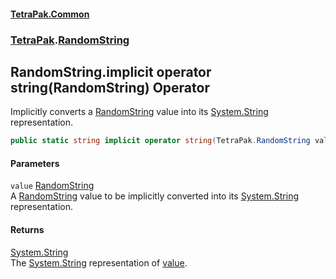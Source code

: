 #### [TetraPak.Common](index.md 'index')
### [TetraPak](TetraPak.md 'TetraPak').[RandomString](TetraPak_RandomString.md 'TetraPak.RandomString')
## RandomString.implicit operator string(RandomString) Operator
Implicitly converts a [RandomString](TetraPak_RandomString.md 'TetraPak.RandomString') value into its [System.String](https://docs.microsoft.com/en-us/dotnet/api/System.String 'System.String') representation.  
```csharp
public static string implicit operator string(TetraPak.RandomString value);
```
#### Parameters
<a name='TetraPak_RandomString_op_Implicitstring(TetraPak_RandomString)_value'></a>
`value` [RandomString](TetraPak_RandomString.md 'TetraPak.RandomString')  
A [RandomString](TetraPak_RandomString.md 'TetraPak.RandomString') value to be implicitly converted into its [System.String](https://docs.microsoft.com/en-us/dotnet/api/System.String 'System.String') representation.  
  
#### Returns
[System.String](https://docs.microsoft.com/en-us/dotnet/api/System.String 'System.String')  
The [System.String](https://docs.microsoft.com/en-us/dotnet/api/System.String 'System.String') representation of [value](TetraPak_RandomString_op_Implicitstring(TetraPak_RandomString).md#TetraPak_RandomString_op_Implicitstring(TetraPak_RandomString)_value 'TetraPak.RandomString.op_Implicit string(TetraPak.RandomString).value').  
